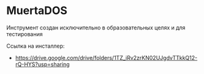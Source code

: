 # MuertaDOS


Инструмент создан исключительно в образовательных целях и для тестирования


Ссылка на инсталлер:
- https://drive.google.com/drive/folders/1TZ_iRv2zrKN02UJgdvTTkkQ12-rQ-HYS?usp=sharing
